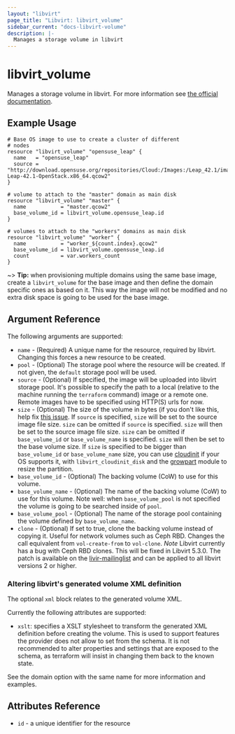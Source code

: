 ```yaml
---
layout: "libvirt"
page_title: "Libvirt: libvirt_volume"
sidebar_current: "docs-libvirt-volume"
description: |-
  Manages a storage volume in libvirt
---
```


# libvirt\_volume

Manages a storage volume in libvirt. For more information see
[the official documentation](https://libvirt.org/formatstorage.html).

## Example Usage

```hcl
# Base OS image to use to create a cluster of different
# nodes
resource "libvirt_volume" "opensuse_leap" {
  name   = "opensuse_leap"
  source = "http://download.opensuse.org/repositories/Cloud:/Images:/Leap_42.1/images/openSUSE-Leap-42.1-OpenStack.x86_64.qcow2"
}

# volume to attach to the "master" domain as main disk
resource "libvirt_volume" "master" {
  name           = "master.qcow2"
  base_volume_id = libvirt_volume.opensuse_leap.id
}

# volumes to attach to the "workers" domains as main disk
resource "libvirt_volume" "worker" {
  name           = "worker_${count.index}.qcow2"
  base_volume_id = libvirt_volume.opensuse_leap.id
  count          = var.workers_count
}
```

~> **Tip:** when provisioning multiple domains using the same base image, create
a `libvirt_volume` for the base image and then define the domain specific ones
as based on it. This way the image will not be modified and no extra disk space
is going to be used for the base image.

## Argument Reference

The following arguments are supported:

* `name` - (Required) A unique name for the resource, required by libvirt.
  Changing this forces a new resource to be created.
* `pool` - (Optional) The storage pool where the resource will be created.
  If not given, the `default` storage pool will be used.
* `source` - (Optional) If specified, the image will be uploaded into libvirt
  storage pool. It's possible to specify the path to a local (relative to the
  machine running the `terraform` command) image or a remote one. Remote images
  have to be specified using HTTP(S) urls for now.
* `size` - (Optional) The size of the volume in bytes (if you don't like this,
  help fix [this issue](https://github.com/hashicorp/terraform/issues/3287).
  If `source` is specified, `size` will be set to the source image file size.
  `size` can be omitted if `source` is specified. `size` will then be set to the source image file size.
  `size` can be omitted if `base_volume_id` or `base_volume_name` is specified. `size` will then be set to the base volume size.
  If `size` is specified to be bigger than `base_volume_id` or `base_volume_name` size, you can use [cloudinit](https://cloudinit.readthedocs.io) if your OS supports it, with `libvirt_cloudinit_disk` and the [growpart](https://cloudinit.readthedocs.io/en/latest/topics/modules.html#growpart) module to resize the partition.
* `base_volume_id` - (Optional) The backing volume (CoW) to use for this volume.
* `base_volume_name` - (Optional) The name of the backing volume (CoW) to use
  for this volume. Note well: when `base_volume_pool` is not specified the
  volume is going to be searched inside of `pool`.
* `base_volume_pool` - (Optional) The name of the storage pool containing the
  volume defined by `base_volume_name`.
* `clone` - (Optional) If set to true, clone the backing volume instead of
  copying it. Useful for network volumes such as Ceph RBD. Changes the call
  equivalent from `vol-create-from` to `vol-clone`.
  *Note* Libvirt currently has a bug with Ceph RBD clones. This will be fixed in Libvirt 5.3.0. The patch is available
  on the [livir-mailinglist](https://www.redhat.com/archives/libvir-list/2019-April/msg01483.html) and can be applied
  to all libvirt versions 2 or higher.

### Altering libvirt's generated volume XML definition

The optional `xml` block relates to the generated volume XML.

Currently the following attributes are supported:

* `xslt`: specifies a XSLT stylesheet to transform the generated XML definition before creating the volume.
  This is used to support features the provider does not allow to set from the schema.
  It is not recommended to alter properties and settings that are exposed to the schema, as terraform will insist in changing them back to the known state.

See the domain option with the same name for more information and examples.

## Attributes Reference

* `id` - a unique identifier for the resource
